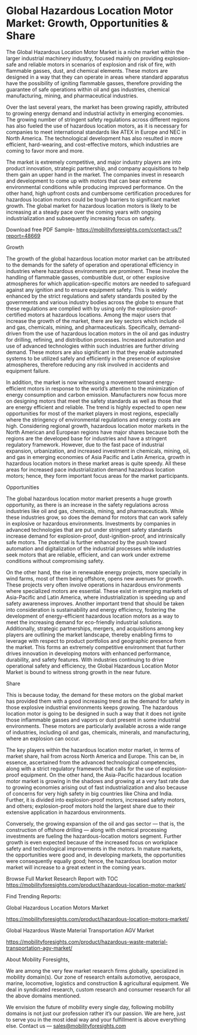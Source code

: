 # Global Hazardous Location Motor Market: Growth, Opportunities & Share
The Global Hazardous Location Motor Market is a niche market within the larger industrial machinery industry, focused mainly on providing explosion-safe and reliable motors in scenarios of explosion and risk of fire, with flammable gasses, dust, and chemical elements. These motors are designed in a way that they can operate in areas where standard apparatus have the possibility of igniting flammable gasses, therefore providing the guarantee of safe operations within oil and gas industries, chemical manufacturing, mining, and pharmaceutical industries.

Over the last several years, the market has been growing rapidly, attributed to growing energy demand and industrial activity in emerging economies. The growing number of stringent safety regulations across different regions has also fueled the use of hazardous location motors, as it is necessary for companies to meet international standards like ATEX in Europe and NEC in North America. The technological development has also resulted in more efficient, hard-wearing, and cost-effective motors, which industries are coming to favor more and more.

The market is extremely competitive, and major industry players are into product innovation, strategic partnership, and company acquisitions to help them gain an upper hand in the market. The companies invest in research and development to come up with motors that can bear extreme environmental conditions while producing improved performance. On the other hand, high upfront costs and cumbersome certification procedures for hazardous location motors could be tough barriers to significant market growth. The global market for hazardous location motors is likely to be increasing at a steady pace over the coming years with ongoing industrialization and subsequently increasing focus on safety.

Download free PDF Sample- https://mobilityforesights.com/contact-us/?report=48669

Growth

The growth of the global hazardous location motor market can be attributed to the demands for the safety of operation and operational efficiency in industries where hazardous environments are prominent. These involve the handling of flammable gasses, combustible dust, or other explosive atmospheres for which application-specific motors are needed to safeguard against any ignition and to ensure equipment safety. This is widely enhanced by the strict regulations and safety standards posited by the governments and various industry bodies across the globe to ensure that these regulations are complied with by using only the explosion-proof-certified motors at hazardous locations. Among the major users that increase the growth of the market, there are key sectors which include oil and gas, chemicals, mining, and pharmaceuticals. Specifically, demand-driven from the use of hazardous location motors in the oil and gas industry for drilling, refining, and distribution processes. Increased automation and use of advanced technologies within such industries are further driving demand. These motors are also significant in that they enable automated systems to be utilized safely and efficiently in the presence of explosive atmospheres, therefore reducing any risk involved in accidents and equipment failure.

In addition, the market is now witnessing a movement toward energy-efficient motors in response to the world’s attention to the minimization of energy consumption and carbon emission. Manufacturers now focus more on designing motors that meet the safety standards as well as those that are energy efficient and reliable. The trend is highly expected to open new opportunities for most of the market players in most regions, especially where the stringency of environmental regulations and energy costs are high. Considering regional growth, hazardous location motor markets in the North American and European regions have major shares because both the regions are the developed base for industries and have a stringent regulatory framework. However, due to the fast pace of industrial expansion, urbanization, and increased investment in chemicals, mining, oil, and gas in emerging economies of Asia Pacific and Latin America, growth in hazardous location motors in these market areas is quite speedy. All these areas for increased pace industrialization demand hazardous location motors; hence, they form important focus areas for the market participants.

Opportunities

The global hazardous location motor market presents a huge growth opportunity, as there is an increase in the safety regulations across industries like oil and gas, chemicals, mining, and pharmaceuticals. While these industries grow, so does the demand for motors that can work safely in explosive or hazardous environments. Investments by companies in advanced technologies that are put under stringent safety standards increase demand for explosion-proof, dust-ignition-proof, and intrinsically safe motors. The potential is further enhanced by the push toward automation and digitalization of the industrial processes while industries seek motors that are reliable, efficient, and can work under extreme conditions without compromising safety.

On the other hand, the rise in renewable energy projects, more specially in wind farms, most of them being offshore, opens new avenues for growth. These projects very often involve operations in hazardous environments where specialized motors are essential. These exist in emerging markets of Asia-Pacific and Latin America, where industrialization is speeding up and safety awareness improves. Another important trend that should be taken into consideration is sustainability and energy efficiency, fostering the development of energy-efficient hazardous location motors as a way to meet the increasing demand for eco-friendly industrial solutions. Additionally, strategic partnerships, mergers, and acquisitions among key players are outlining the market landscape, thereby enabling firms to leverage with respect to product portfolios and geographic presence from the market. This forms an extremely competitive environment that further drives innovation in developing motors with enhanced performance, durability, and safety features. With industries continuing to drive operational safety and efficiency, the Global Hazardous Location Motor Market is bound to witness strong growth in the near future.

Share

This is because today, the demand for these motors on the global market has provided them with a good increasing trend as the demand for safety in those explosive industrial environments keeps growing. The hazardous location motor is going to be designed in such a way that it does not ignite those inflammable gasses and vapors or dust present in some industrial environments. These motors are particularly available across a wide range of industries, including oil and gas, chemicals, minerals, and manufacturing, where an explosion can occur.

The key players within the hazardous location motor market, in terms of market share, hail from across North America and Europe. This can be, in essence, ascertained from the advanced technological competencies, along with a strict regulatory framework that calls for the use of explosion-proof equipment. On the other hand, the Asia-Pacific hazardous location motor market is growing in the shadows and growing at a very fast rate due to growing economies arising out of fast industrialization and also because of concerns for very high safety in big countries like China and India. Further, it is divided into explosion-proof motors, increased safety motors, and others; explosion-proof motors hold the largest share due to their extensive application in hazardous environments.

Conversely, the growing expansion of the oil and gas sector — that is, the construction of offshore drilling — along with chemical processing investments are fueling the hazardous-location motors segment. Further growth is even expected because of the increased focus on workplace safety and technological improvements in the motors. In mature markets, the opportunities were good and, in developing markets, the opportunities were consequently equally good; hence, the hazardous location motor market will increase to a great extent in the coming years.

Browse Full Market Research Report with TOC https://mobilityforesights.com/product/hazardous-location-motor-market/

Find Trending Reports:

Global Hazardous Location Motors Market

https://mobilityforesights.com/product/hazardous-location-motors-market/

Global Hazardous Waste Material Transportation AGV Market

https://mobilityforesights.com/product/hazardous-waste-material-transportation-agv-market/

About Mobility Foresights,

We are among the very few market research firms globally, specialized in mobility domain(s). Our zone of research entails automotive, aerospace, marine, locomotive, logistics and construction & agricultural equipment. We deal in syndicated research, custom research and consumer research for all the above domains mentioned.

We envision the future of mobility every single day, following mobility domains is not just our profession rather it’s our passion. We are here, just to serve you in the most ideal way and your fulfillment is above everything else. Contact us — sales@mobilityforesights.com
